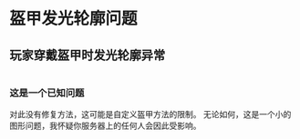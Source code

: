 # 盔甲发光轮廓问题

## 玩家穿戴盔甲时发光轮廓异常

<figure><img src="../../.gitbook/assets/armor-glow-outline-bug.png" alt=""><figcaption></figcaption></figure>

### 这是一个已知问题

对此没有修复方法，这可能是自定义盔甲方法的限制。
无论如何，这是一个小的图形问题，我怀疑你服务器上的任何人会因此受影响。
